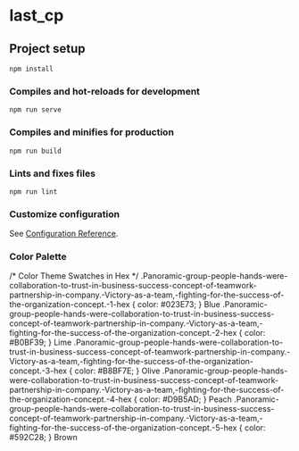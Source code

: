 # last_cp

## Project setup
```
npm install
```

### Compiles and hot-reloads for development
```
npm run serve
```

### Compiles and minifies for production
```
npm run build
```

### Lints and fixes files
```
npm run lint
```

### Customize configuration
See [Configuration Reference](https://cli.vuejs.org/config/).


### Color Palette
/* Color Theme Swatches in Hex */
.Panoramic-group-people-hands-were-collaboration-to-trust-in-business-success-concept-of-teamwork-partnership-in-company.-Victory-as-a-team,-fighting-for-the-success-of-the-organization-concept.-1-hex { color: #023E73; } Blue
.Panoramic-group-people-hands-were-collaboration-to-trust-in-business-success-concept-of-teamwork-partnership-in-company.-Victory-as-a-team,-fighting-for-the-success-of-the-organization-concept.-2-hex { color: #B0BF39; } Lime
.Panoramic-group-people-hands-were-collaboration-to-trust-in-business-success-concept-of-teamwork-partnership-in-company.-Victory-as-a-team,-fighting-for-the-success-of-the-organization-concept.-3-hex { color: #B8BF7E; } Olive
.Panoramic-group-people-hands-were-collaboration-to-trust-in-business-success-concept-of-teamwork-partnership-in-company.-Victory-as-a-team,-fighting-for-the-success-of-the-organization-concept.-4-hex { color: #D9B5AD; } Peach
.Panoramic-group-people-hands-were-collaboration-to-trust-in-business-success-concept-of-teamwork-partnership-in-company.-Victory-as-a-team,-fighting-for-the-success-of-the-organization-concept.-5-hex { color: #592C28; } Brown

